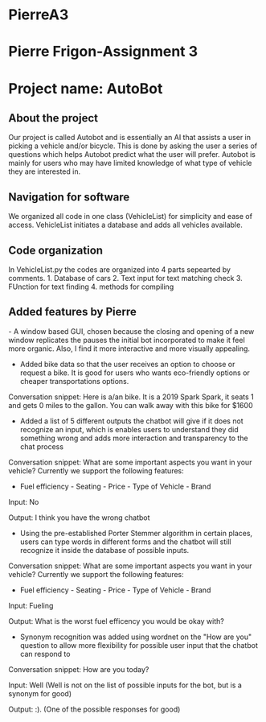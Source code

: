 # PierreA3

<h1>Pierre Frigon-Assignment 3</h1>
<h1>Project name: AutoBot</h1>

<h2>About the project</h2>
Our project is called Autobot and is essentially an AI that assists a user in picking a vehicle and/or bicycle. This is done by asking the user a series of questions which helps Autobot predict what the user will prefer. Autobot is mainly for users who may have limited knowledge of what type of vehicle they are interested in.

<h2>Navigation for software</h2>
We organized all code in one class (VehicleList) for simplicity and ease of access. VehicleList initiates a database and adds all vehicles available. 
<h2>Code organization</h2>
In VehicleList.py the codes are organized into 4 parts sepearted by comments.
1. Database of cars
2. Text input for text matching check
3. FUnction for text finding 
4. methods for compiling 

<h2>Added features by Pierre</h2>
- A window based GUI, chosen because the closing and opening of a new window replicates the pauses the initial bot incorporated to make it feel more organic.  Also, I find it more interactive and more visually appealing.
  
 - Added bike data so that the user receives an option to choose or request a bike.  It is good for users who wants eco-friendly options or cheaper transportations options.
 
Conversation snippet:  Here is a/an bike. 
                       It is a 2019 Spark Spark, it seats 1 
                       and gets 0 miles to the gallon. 
                       You can walk away with this bike for $1600
 
 - Added a list of 5 different outputs the chatbot will give if it does not recognize an input, which is enables users to understand they did something wrong and adds more interaction and transparency to the chat process
 
 Conversation snippet: What are some important aspects you want in your vehicle? Currently we support the following features: 
 - Fuel efficiency - Seating - Price - Type of Vehicle - Brand
 
 Input: No
 
 Output: I think you have the wrong chatbot
 
  - Using the pre-established Porter Stemmer algorithm in certain places, users can type words in different forms and the chatbot will still recognize it inside the database of possible inputs.
  
   Conversation snippet: What are some important aspects you want in your vehicle? Currently we support the following features: 
 - Fuel efficiency - Seating - Price - Type of Vehicle - Brand
 
 Input: Fueling

Output: What is the worst fuel efficency you would be okay with? 
 
 - Synonym recognition was added using wordnet on the "How are you" question to allow more flexibility for possible user input that the chatbot can respond to
 
  Conversation snippet: How are you today?
  
  Input: Well     (Well is not on the list of possible inputs for the bot, but is a synonym for good)
  
  Output: :).      (One of the possible responses for good)
 

 
